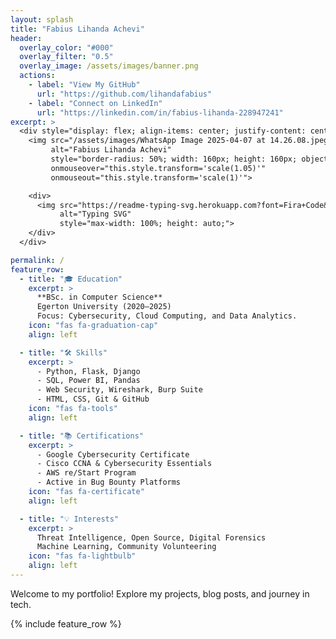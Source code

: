 ```yaml
---
layout: splash
title: "Fabius Lihanda Achevi"
header:
  overlay_color: "#000"
  overlay_filter: "0.5"
  overlay_image: /assets/images/banner.png
  actions:
    - label: "View My GitHub"
      url: "https://github.com/lihandafabius"
    - label: "Connect on LinkedIn"
      url: "https://linkedin.com/in/fabius-lihanda-228947241"
excerpt: >
  <div style="display: flex; align-items: center; justify-content: center; flex-wrap: wrap; gap: 30px; padding: 20px 0;">
    <img src="/assets/images/WhatsApp Image 2025-04-07 at 14.26.08.jpeg" 
         alt="Fabius Lihanda Achevi" 
         style="border-radius: 50%; width: 160px; height: 160px; object-fit: cover; border: 4px solid #00FF00; box-shadow: 0 4px 12px rgba(0,0,0,0.5); transition: transform 0.3s ease-in-out;" 
         onmouseover="this.style.transform='scale(1.05)'" 
         onmouseout="this.style.transform='scale(1)'">

    <div>
      <img src="https://readme-typing-svg.herokuapp.com?font=Fira+Code&weight=600&pause=1000&color=00FF00&width=650&lines=Cybersecurity+%7C+Data+Science+%7C+Python+Web+Development;Passionate+about+Securing+the+Digital+World;Analyzing+Data+for+Meaningful+Insights;Building+Scalable+and+Secure+Web+Applications" 
           alt="Typing SVG" 
           style="max-width: 100%; height: auto;">
    </div>
  </div>

permalink: /
feature_row:
  - title: "🎓 Education"
    excerpt: >
      **BSc. in Computer Science**  
      Egerton University (2020–2025)  
      Focus: Cybersecurity, Cloud Computing, and Data Analytics.
    icon: "fas fa-graduation-cap"
    align: left

  - title: "🛠 Skills"
    excerpt: >
      - Python, Flask, Django  
      - SQL, Power BI, Pandas  
      - Web Security, Wireshark, Burp Suite  
      - HTML, CSS, Git & GitHub
    icon: "fas fa-tools"
    align: left

  - title: "📚 Certifications"
    excerpt: >
      - Google Cybersecurity Certificate  
      - Cisco CCNA & Cybersecurity Essentials  
      - AWS re/Start Program  
      - Active in Bug Bounty Platforms
    icon: "fas fa-certificate"
    align: left

  - title: "💡 Interests"
    excerpt: >
      Threat Intelligence, Open Source, Digital Forensics  
      Machine Learning, Community Volunteering
    icon: "fas fa-lightbulb"
    align: left
---
```


Welcome to my portfolio! Explore my projects, blog posts, and journey in tech.

{% include feature_row %}
